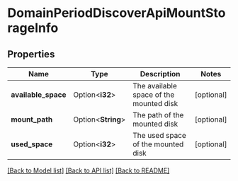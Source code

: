 # DomainPeriodDiscoverApiMountStorageInfo

## Properties

Name | Type | Description | Notes
------------ | ------------- | ------------- | -------------
**available_space** | Option<**i32**> | The available space of the mounted disk | [optional]
**mount_path** | Option<**String**> | The path of the mounted disk | [optional]
**used_space** | Option<**i32**> | The used space of the mounted disk | [optional]

[[Back to Model list]](../README.md#documentation-for-models) [[Back to API list]](../README.md#documentation-for-api-endpoints) [[Back to README]](../README.md)
